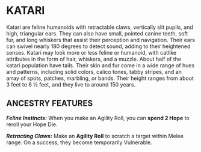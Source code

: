 # KATARI

Katari are feline humanoids with retractable claws, vertically slit pupils, and high, triangular ears. They can also have small, pointed canine teeth, soft fur, and long whiskers that assist their perception and navigation. Their ears can swivel nearly 180 degrees to detect sound, adding to their heightened senses. Katari may look more or less feline or humanoid, with catlike attributes in the form of hair, whiskers, and a muzzle. About half of the katari population have tails. Their skin and fur come in a wide range of hues and patterns, including solid colors, calico tones, tabby stripes, and an array of spots, patches, marbling, or bands. Their height ranges from about 3 feet to 6 ½ feet, and they live to around 150 years.

## ANCESTRY FEATURES

***Feline Instincts:*** When you make an Agility Roll, you can **spend 2 Hope** to reroll your Hope Die.

***Retracting Claws:*** Make an **Agility Roll** to scratch a target within Melee range. On a success, they become temporarily Vulnerable.
